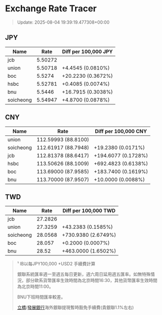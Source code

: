 # Exchange Rate Tracer

> Update: 2025-08-04 19:39:19.477308+00:00

## JPY

| Name      |    Rate | Diff per 100,000 JPY   |
|-----------|---------|------------------------|
| jcb       | 5.50272 |                        |
| union     | 5.50718 | +4.4545 (0.0810%)      |
| boc       | 5.5274  | +20.2230 (0.3672%)     |
| hsbc      | 5.52781 | +0.4085 (0.0074%)      |
| bnu       | 5.5446  | +16.7915 (0.3038%)     |
| soicheong | 5.54947 | +4.8700 (0.0878%)      |

## CNY

| Name      | Rate                | Diff per 100,000 CNY   |
|-----------|---------------------|------------------------|
| union     | 112.59993	(88.8100) |                        |
| soicheong | 112.61917	(88.7948) | +19.2380 (0.0171%)     |
| jcb       | 112.81378	(88.6417) | +194.6077 (0.1728%)    |
| hsbc      | 113.50626	(88.1009) | +692.4823 (0.6138%)    |
| boc       | 113.69000	(87.9585) | +183.7400 (0.1619%)    |
| bnu       | 113.70000	(87.9507) | +10.0000 (0.0088%)     |

## TWD

| Name      |    Rate | Diff per 100,000 TWD   |
|-----------|---------|------------------------|
| jcb       | 27.2826 |                        |
| union     | 27.3259 | +43.2383 (0.1585%)     |
| soicheong | 28.0568 | +730.9380 (2.6749%)    |
| boc       | 28.057  | +0.2000 (0.0007%)      |
| bnu       | 28.52   | +463.0000 (1.6502%)    |


> ¹ IB以每JPY100,000 +USD2 手續費計算
>
> 銀聯系統匯率週一至週五每日更新，週六周日延用週五匯率。如無特殊情況，部分歐系貨幣匯率生效時間為北京時間16:30，其他貨幣匯率生效時間為北京時間11:00。
>
> BNU下班時間匯率較差。
>
> [立橋](https://www.wlbank.com.mo/uploads/ueditor/file/20181211/1544536513900230.pdf)/[發展銀行](https://www.mdb.com.mo/Service_Charges_20230728.pdf)海外銀聯提現暫時豁免手續費(貴銀聯1.1%左右)

